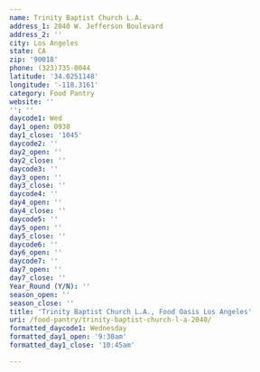 ```yaml
---
name: Trinity Baptist Church L.A.
address_1: 2040 W. Jefferson Boulevard
address_2: ''
city: Los Angeles
state: CA
zip: '90018'
phone: (323)735-0044
latitude: '34.0251148'
longitude: '-118.3161'
category: Food Pantry
website: ''
'': ''
daycode1: Wed
day1_open: 0930
day1_close: '1045'
daycode2: ''
day2_open: ''
day2_close: ''
daycode3: ''
day3_open: ''
day3_close: ''
daycode4: ''
day4_open: ''
day4_close: ''
daycode5: ''
day5_open: ''
day5_close: ''
daycode6: ''
day6_open: ''
daycode7: ''
day7_open: ''
day7_close: ''
Year_Round (Y/N): ''
season_open: ''
season_close: ''
title: 'Trinity Baptist Church L.A., Food Oasis Los Angeles'
uri: /food-pantry/trinity-baptist-church-l-a-2040/
formatted_daycode1: Wednesday
formatted_day1_open: '9:30am'
formatted_day1_close: '10:45am'

---
```

